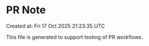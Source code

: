 # PR Note

Created at: Fri 17 Oct 2025 21:23:35 UTC

This file is generated to support testing of PR workflows.

